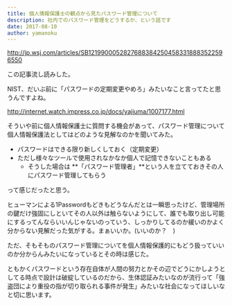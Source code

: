 ```yaml
---
title: 個人情報保護士の観点から見たパスワード管理について
description: 社内でのパスワード管理をどうするか、という話です
date: 2017-08-10
author: yamanoku
---
```


http://jp.wsj.com/articles/SB12199000528276883842504583318883522596550

この記事流し読みした。

NIST、だいぶ前に「パスワードの定期変更やめろ」みたいなこと言ってたと思うんですよね。

http://internet.watch.impress.co.jp/docs/yajiuma/1007177.html

そういや前に個人情報保護士に質問する機会があって、パスワード管理について個人情報保護法としてはどのような見解なのかを聞いてみた。

- パスワードはできる限り新しくしておく（定期変更）
- ただし様々なツールで使用されなかなか個人で記憶できないこともある
  - そうした場合は **「パスワード管理者」**という人を立てておきその人にパスワード管理してもらう

って感じだったと思う。

ヒューマンによる1Passwordもどきもどうなんだとは一瞬思ったけど、管理場所の鍵だけ強固にしといてその人以外は触らないようにして、誰でも取り出し可能にするってんならいいんじゃないのっていう、しっかりしてるのか緩いのかよく分からない見解だった気がする。まぁいいか。(いいのか？　)

ただ、そもそものパスワード管理についてを個人情報保護的にもどう扱っていいのか分からんみたいになっているとその時は感じた。

ともかくパスワードという存在自体が人間の努力とかその辺でどうにかしようとしてる時点で設計は破綻しているのだから、生体認証みたいなのが流行って「強盗団により重役の指が切り取られる事件が発生」みたいな社会になってほしいなと切に思います。